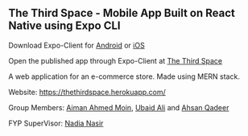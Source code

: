 ## The Third Space - Mobile App Built on React Native using Expo CLI

Download Expo-Client for [Android](http://bit.ly/2bZq5ew) or [iOS](http://apple.co/2c6HMtp)


Open the published app through Expo-Client at [The Third Space](https://expo.io/@aamoin/first)


A web application for an e-commerce store. Made using MERN stack.

Website: https://thethirdspace.herokuapp.com/


Group Members: [Aiman Ahmed Moin](https://github.com/aimanahmedmoin1997), [Ubaid Ali](https://github.com/UbaidAL) and [Ahsan Qadeer](https://github.com/ahsanqadeer10)

FYP SuperVisor: [Nadia Nasir](https://habib.edu.pk/SSE/nadia-nasir/)

